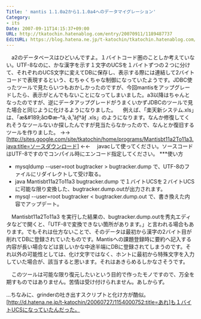 ```yaml
---
Title: ' mantis 1.1.0a2から1.1.0a4へのデータマイグレーション'
Category:
- its
Date: 2007-09-11T14:15:37+09:00
URL: http://tkatochin.hatenablog.com/entry/20070911/1189487737
EditURL: https://blog.hatena.ne.jp/t-katochin/tkatochin.hatenablog.com/atom/entry/6653586347154755214
---
```


　a2のデータベースはひどいんですよ。１バイトコード圏のことしか考えていない。UTF-8なのに、かな漢字を示す１文字のUCSを１バイトずつの２つに分けて、それぞれのUCS文字に変えてDBに保存し、表示する際には連結して2バイトコードで表現するという、むちゃくちゃな制御になっていたようです。JDBC使ったツールで見たらいつもおかしかったのですが、今回mantisをアップグレードしたら、表示がとんでもないことになってしまいました。a3以降はちゃんとなったのですが、逆にデータアップグレードがうまくいかずJDBCのツールで見た場合と同じように化けるようになりました。
　例えば、「楽天新システム.xls」は、「æ\&#189;å¤©æ&#8211;°ã&#8218;&#183;ã&#8218;&#185;ã&#402;†ã&#402; .xls」のようになります。なんか修復してくれそうなツールないか探したんですが見当たらなかったので、なんとか復旧するツールを作りました。 →→ [http://sites.google.com/site/tkatochin/home/programs/Mantisbt11a2To11a3.java:title=ソースダウンロード] ←←
　javacして使ってください。ソースコードはUTF-8ですのでコンパイル時にエンコード指定してください。
***使い方
+ mysqldump --user=root bugtracker &gt; bugtracker.dump で、UTF-8のファイルにリダイレクトして受け取る。
+ java Mantisbt11a2To11a3 bugtracker.dump で１バイトUCSを２バイトUCSに可能な限り変換した、bugtracker.dump.outが出力されます。
+ mysql --user=root bugtracker &lt; bugtracker.dump.out で、書き換えた内容でアップデート。

　Mantisbt11a2To11a3 を実行した結果の、bugtracker.dump.outを秀丸エディタなどで開くと、「UTF-8で変換できない箇所があります。」と言われる場合もあります。でもそれは仕方ないことで、そのデータは最初から漢字の2バイト目が削れてDBに登録されていたものです。Mantisへの課題登録時に要約へ記入する内容が長い場合などは哀しいかな中途半端にDBに登録されてしまうのです。それ以外の可能性としては、化け文字ではなく、ホントに最初から特殊文字を入力していた場合が、該当すると思います。それはあきらめるしかなさそうです。

　このツールは可能な限り復元したいという目的で作ったモノですので、万全を期すものではありません。苦情は受け付けられません。あしからず。

…ちなみに、grinderの吐き出すスクリプトと化け方が酷似。[http://d.hatena.ne.jp/t-katochin/20060727/1154000752:title=あれ]も１バイトUCSになっていたんだった。
